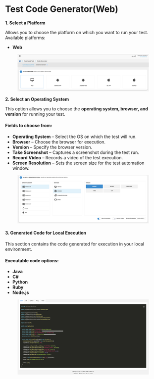 # Test Code Generator(Web)

**1. Select a Platform**

Allows you to choose the platform on which you want to run your test. Available platforms:

* **Web**

<figure><img src="../../.gitbook/assets/Screenshot 2025-01-29 at 15.49.55.png" alt=""><figcaption></figcaption></figure>

**2. Select an Operating System**

This option allows you to choose the **operating system, browser, and version** for running your test.

#### **Fields to choose from:**

* **Operating System** – Select the OS on which the test will run.
* **Browser** – Choose the browser for execution.
* **Version** – Specify the browser version.
* **Take Screenshot** – Captures a screenshot during the test run.
* **Record Video** – Records a video of the test execution.
* **Screen Resolution** – Sets the screen size for the test automation window.



<figure><img src="../../.gitbook/assets/Screenshot 2025-01-29 at 15.50.17.png" alt=""><figcaption></figcaption></figure>

#### **3. Generated Code for Local Execution**

This section contains the code generated for execution in your local environment.

#### **Executable code options:**

* **Java**
* **C#**
* **Python**
* **Ruby**
* **Node.js**

<figure><img src="../../.gitbook/assets/Screenshot 2025-01-29 at 15.50.40.png" alt=""><figcaption></figcaption></figure>
